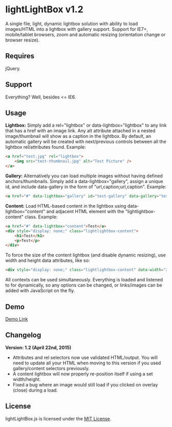 lightLightBox v1.2
==============

A single file, light, dynamic lightbox solution with ability to load images/HTML into a lightbox with gallery support. Support for IE7+, mobile/tablet browsers, zoom and automatic resizing (orientation change or browser resize).

Requires
--------------

jQuery.

Support
--------------

Everything? Well, besides <= IE6.

Usage
--------------

**Lightbox:** Simply add a rel="lightbox" or data-lightbox="lightbox" to any link that has a href with an image link. Any alt attribute attached in a nested image/thumbnail will show as a caption in the lightbox. By default, an automatic gallery will be created with next/previous controls between all the lightbox rel/attributes found. Example:
```html
<a href="test.jpg" rel="lightbox">
    <img src="test-thumbnail.jpg" alt="Test Picture" />
</a>
```

**Gallery:** Alternatively you can load multiple images without having defined anchors/thumbnails. Simply add a data-lightbox="gallery", assign a unique id, and include data-gallery in the form of "url,caption;url,caption". Example:
```html
<a href="#" data-lightbox="gallery" id="test-gallery" data-gallery="test.jpg,Test Picture;test2.jpg,Test Picture #2">Gallery</a>
```

**Content:** Load HTML-based content in the lightbox using data-lightbox="content" and adjacent HTML element with the "lightlightbox-content" class. Example:
```html
<a href="#" data-lightbox="content">Test</a>
<div style="display: none;" class="lightlightbox-content">
    <h1>Test</h1>
    <p>Test</p>
</div>
```

To force the size of the content lightbox (and disable dynamic resizing), use width and height data attributes, like so:
```html
<div style="display: none;" class="lightlightbox-content" data-width="250" data-height="250"></div>
```

All contexts can be used simultaneously. Everything is loaded and listened to for dynamically, so any options can be changed, or links/images can be added with JavaScript on the fly.

Demo
--------------

[Demo Link](http://htmlpreview.github.io/?https://github.com/vaughnroyko/lightLightBox/blob/master/demo.html)

Changelog
--------------

**Version: 1.2 (April 22nd, 2015)**

* Attributes and rel selectors now use validated HTML/output. You will need to update all your HTML when moving to this version if you used gallery/content selectors previously.
* A content lightbox will now properly re-position itself if using a set width/height.
* Fixed a bug where an image would still load if you clicked on overlay (close) during a load.

License
--------------

lightLightBox.js is licensed under the [MIT License](https://github.com/vaughnroyko/lightLightBox/blob/master/LICENSE).

